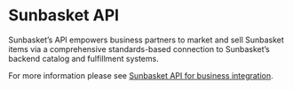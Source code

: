 # Sunbasket API

Sunbasket’s API empowers business partners to market and sell Sunbasket items via a comprehensive standards-based connection to Sunbasket’s backend catalog and fulfillment systems.

For more information please see [Sunbasket API for business integration](https://sunbasket.github.io/partner-api/).
